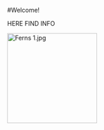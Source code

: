 #Welcome!

HERE FIND INFO

<img title="" src="file:///G:/Other%20computers/My%20PC/BOX/MentorCoach/Coaching%20Practice/Images%20Repository/Ferns%201.jpg" alt="Ferns 1.jpg" width="207" data-align="center">


